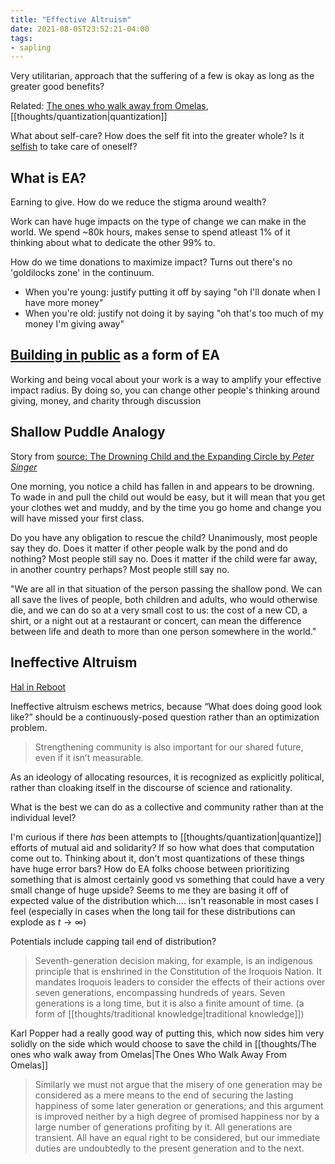 ```yaml
---
title: "Effective Altruism"
date: 2021-08-05T23:52:21-04:00
tags:
- sapling
---
```


Very utilitarian, approach that the suffering of a few is okay as long as the greater good benefits?

Related: [The ones who walk away from Omelas](thoughts/The%20ones%20who%20walk%20away%20from%20Omelas.md), [[thoughts/quantization|quantization]]

What about self-care? How does the self fit into the greater whole? Is it [selfish](thoughts/selfish.md) to take care of oneself?

## What is EA?
Earning to give. How do we reduce the stigma around wealth?

Work can have huge impacts on the type of change we can make in the world. We spend ~80k hours, makes sense to spend atleast 1% of it thinking about what to dedicate the other 99% to.

How do we time donations to maximize impact? Turns out there's no 'goldilocks zone' in the continuum.
* When you're young: justify putting it off by saying "oh I'll donate when I have more money"
* When you're old: justify not doing it by saying "oh that's too much of my money I'm giving away"

## [Building in public](thoughts/building%20in%20public.md) as a form of EA
Working and being vocal about your work is a way to amplify your effective impact radius. By doing so, you can change other people's thinking around giving, money, and charity through discussion

## Shallow Puddle Analogy
Story from [source: The Drowning Child and the Expanding Circle by *Peter Singer*](https://forum.effectivealtruism.org/posts/SwG8Tj9RkG8DzpM4f/the-drowning-child-and-the-expanding-circle)

One morning, you notice a child has fallen in and appears to be drowning. To wade in and pull the child out would be easy, but it will mean that you get your clothes wet and muddy, and by the time you go home and change you will have missed your first class.

Do you have any obligation to rescue the child? Unanimously, most people say they do. Does it matter if other people walk by the pond and do nothing? Most people still say no. Does it matter if the child were far away, in another country perhaps? Most people still say no.

"We are all in that situation of the person passing the shallow pond. We can all save the lives of people, both children and adults, who would otherwise die, and we can do so at a very small cost to us: the cost of a new CD, a shirt, or a night out at a restaurant or concert, can mean the difference between life and death to more than one person somewhere in the world."

## Ineffective Altruism
[Hal in Reboot](https://reboothq.substack.com/p/ineffective-altruism?s=r)

Ineffective altruism eschews metrics, because “What does doing good look like?” should be a continuously-posed question rather than an optimization problem.

> Strengthening community is also important for our shared future, even if it isn’t measurable. 

As an ideology of allocating resources, it is recognized as explicitly political, rather than cloaking itself in the discourse of science and rationality.

What is the best we can do as a collective and community rather than at the individual level?

I'm curious if there *has* been attempts to [[thoughts/quantization|quantize]] efforts of mutual aid and solidarity? If so how what does that computation come out to. Thinking about it, don't most quantizations of these things have huge error bars? How do EA folks choose between prioritizing something that is almost certainly good vs something that could have a very small change of huge upside? Seems to me they are basing it off of expected value of the distribution which.... isn't reasonable in most cases I feel (especially in cases when the long tail for these distributions can explode as $t \rightarrow \infty$)

Potentials include capping tail end of distribution?

> Seventh-generation decision making, for example, is an indigenous principle that is enshrined in the Constitution of the Iroquois Nation. It mandates Iroquois leaders to consider the effects of their actions over seven generations, encompassing hundreds of years. Seven generations is a long time, but it is also a finite amount of time. (a form of [[thoughts/traditional knowledge|traditional knowledge]])

Karl Popper had a really good way of putting this, which now sides him very solidly on the side which would choose to save the child in [[thoughts/The ones who walk away from Omelas|The Ones Who Walk Away From Omelas]]

> Similarly we must not argue that the misery of one generation may be considered as a mere means to the end of securing the lasting happiness of some later generation or generations; and this argument is improved neither by a high degree of promised happiness nor by a large number of generations profiting by it. All generations are transient. All have an equal right to be considered, but our immediate duties are undoubtedly to the present generation and to the next.
